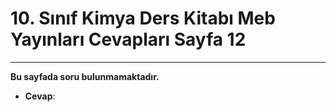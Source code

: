 # 10. Sınıf Kimya Ders Kitabı Meb Yayınları Cevapları Sayfa 12

---

**Bu sayfada soru bulunmamaktadır.**

-   **Cevap**: